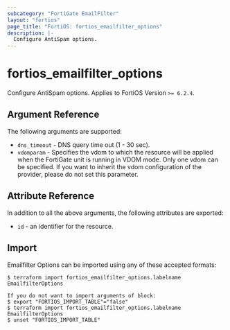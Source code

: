 ```yaml
---
subcategory: "FortiGate EmailFilter"
layout: "fortios"
page_title: "FortiOS: fortios_emailfilter_options"
description: |-
  Configure AntiSpam options.
---
```


# fortios_emailfilter_options
Configure AntiSpam options. Applies to FortiOS Version `>= 6.2.4`.

## Argument Reference

The following arguments are supported:

* `dns_timeout` - DNS query time out (1 - 30 sec).
* `vdomparam` - Specifies the vdom to which the resource will be applied when the FortiGate unit is running in VDOM mode. Only one vdom can be specified. If you want to inherit the vdom configuration of the provider, please do not set this parameter.


## Attribute Reference

In addition to all the above arguments, the following attributes are exported:
* `id` - an identifier for the resource.

## Import

Emailfilter Options can be imported using any of these accepted formats:
```
$ terraform import fortios_emailfilter_options.labelname EmailfilterOptions

If you do not want to import arguments of block:
$ export "FORTIOS_IMPORT_TABLE"="false"
$ terraform import fortios_emailfilter_options.labelname EmailfilterOptions
$ unset "FORTIOS_IMPORT_TABLE"
```
